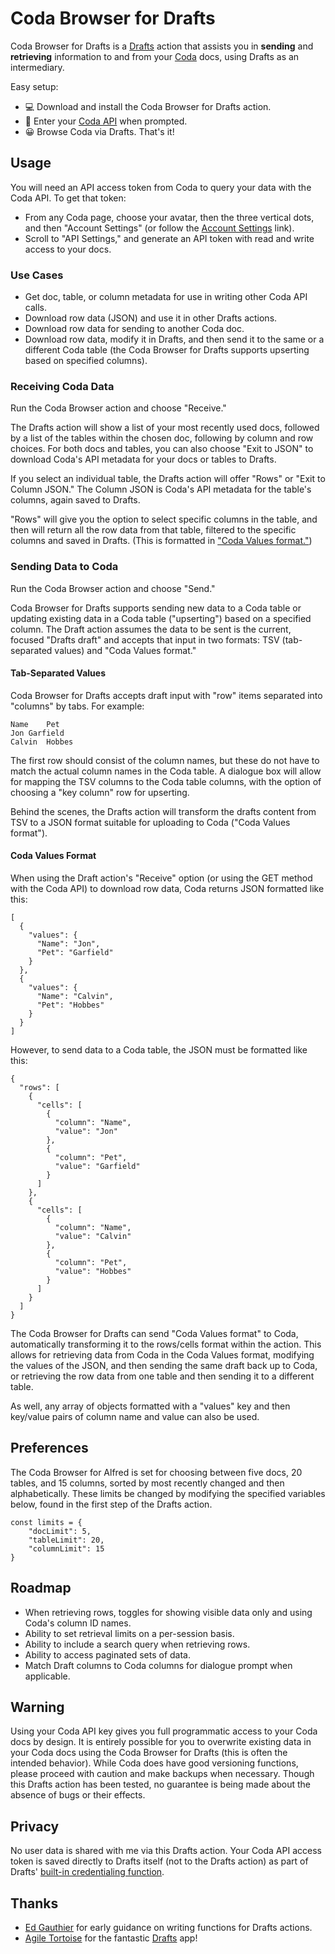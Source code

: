 # Coda Browser for Drafts

Coda Browser for Drafts is a [Drafts](https://getdrafts.com) action that assists you in **sending** and **retrieving** information to and from your [Coda](https://coda.io) docs, using Drafts as an intermediary.

Easy setup:

- 💻 Download and install the Coda Browser for Drafts action.
- 🔐 Enter your [Coda API](https://coda.io/account) when prompted.
- 😀 Browse Coda via Drafts. That's it!

## Usage

You will need an API access token from Coda to query your data with the Coda API. To get that token:

- From any Coda page, choose your avatar, then the three vertical dots, and then "Account Settings" (or follow the [Account Settings](https://coda.io/account) link).
- Scroll to "API Settings," and generate an API token with read and write access to your docs.

### Use Cases

- Get doc, table, or column metadata for use in writing other Coda API calls.
- Download row data (JSON) and use it in other Drafts actions.
- Download row data for sending to another Coda doc.
- Download row data, modify it in Drafts, and then send it to the same or a different Coda table (the Coda Browser for Drafts supports upserting based on specified columns).

### Receiving Coda Data

Run the Coda Browser action and choose "Receive."

The Drafts action will show a list of your most recently used docs, followed by a list of the tables within the chosen doc, following by column and row choices. For both docs and tables, you can also choose "Exit to JSON" to download Coda's API metadata for your docs or tables to Drafts.

If you select an individual table, the Drafts action will offer "Rows" or "Exit to Column JSON." The Column JSON is Coda's API metadata for the table's columns, again saved to Drafts. 

"Rows" will give you the option to select specific columns in the table, and then will return all the row data from that table, filtered to the specific columns and saved in Drafts. (This is formatted in ["Coda Values format."](https://github.com/brianseidman/coda-browser-drafts#coda-values-format))

### Sending Data to Coda

Run the Coda Browser action and choose "Send."

Coda Browser for Drafts supports sending new data to a Coda table or updating existing data in a Coda table ("upserting") based on a specified column. The Draft action assumes the data to be sent is the current, focused "Drafts draft" and accepts that input in two formats: TSV (tab-separated values) and "Coda Values format."

#### Tab-Separated Values

Coda Browser for Drafts accepts draft input with "row" items separated into "columns" by tabs. For example:

```
Name	Pet
Jon	Garfield
Calvin	Hobbes
```

The first row should consist of the column names, but these do not have to match the actual column names in the Coda table. A dialogue box will allow for mapping the TSV columns to the Coda table columns, with the option of choosing a "key column" row for upserting. 

Behind the scenes, the Drafts action will transform the drafts content from TSV to a JSON format suitable for uploading to Coda ("Coda Values format").

#### Coda Values Format

When using the Draft action's "Receive" option (or using the GET method with the Coda API) to download row data, Coda returns JSON formatted like this:

```
[
  {
    "values": {
      "Name": "Jon",
      "Pet": "Garfield"
    }
  },
  {
    "values": {
      "Name": "Calvin",
      "Pet": "Hobbes"
    }
  }
]
```

However, to send data to a Coda table, the JSON must be formatted like this:

```
{
  "rows": [
    {
      "cells": [
        {
          "column": "Name",
          "value": "Jon"
        },
        {
          "column": "Pet",
          "value": "Garfield"
        }
      ]
    },
    {
      "cells": [
        {
          "column": "Name",
          "value": "Calvin"
        },
        {
          "column": "Pet",
          "value": "Hobbes"
        }
      ]
    }
  ]
}
```

The Coda Browser for Drafts can send "Coda Values format" to Coda, automatically transforming it to the rows/cells format within the action. This allows for retrieving data from Coda in the Coda Values format, modifying the values of the JSON, and then sending the same draft back up to Coda, or retrieving the row data from one table and then sending it to a different table.

As well, any array of objects formatted with a "values" key and then key/value pairs of column name and value can also be used.

## Preferences

The Coda Browser for Alfred is set for choosing between five docs, 20 tables, and 15 columns, sorted by most recently changed and then alphabetically. These limits be changed by modifying the specified variables below, found in the first step of the Drafts action.

```
const limits = {
	"docLimit": 5,
	"tableLimit": 20,
	"columnLimit": 15
}
```
 
## Roadmap

- When retrieving rows, toggles for showing visible data only and using Coda's column ID names.
- Ability to set retrieval limits on a per-session basis.
- Ability to include a search query when retrieving rows.
- Ability to access paginated sets of data.
- Match Draft columns to Coda columns for dialogue prompt when applicable.

## Warning

Using your Coda API key gives you full programmatic access to your Coda docs by design. It is entirely possible for you to overwrite existing data in your Coda docs using the Coda Browser for Drafts (this is often the intended behavior). While Coda does have good versioning functions, please proceed with caution and make backups when necessary. Though this Drafts action has been tested, no guarantee is being made about the absence of bugs or their effects.

## Privacy

No user data is shared with me via this Drafts action. Your Coda API access token is saved directly to Drafts itself (not to the Drafts action) as part of Drafts' [built-in credentialing function](https://docs.getdrafts.com/docs/settings/credentials).

## Thanks

- [Ed Gauthier](https://forums.getdrafts.com/u/edgauthier/summary) for early guidance on writing functions for Drafts actions.
- [Agile Tortoise](https://getdrafts.com) for the fantastic [Drafts](https://getdrafts.com) app!
